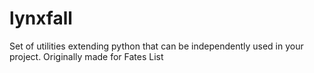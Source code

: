 # lynxfall

Set of utilities extending python that can be independently used in your project. Originally made for Fates List

